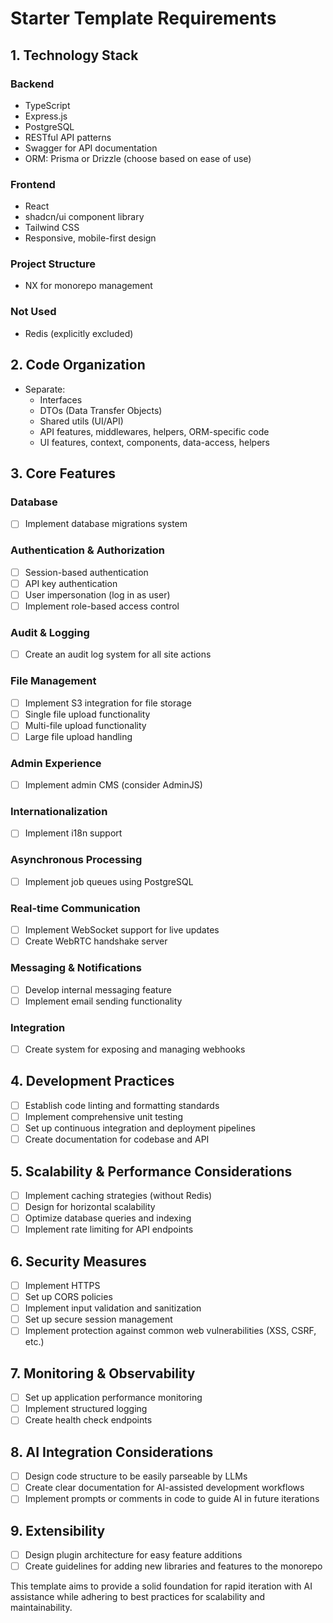 # Starter Template Requirements

## 1. Technology Stack

### Backend
- TypeScript
- Express.js
- PostgreSQL
- RESTful API patterns
- Swagger for API documentation
- ORM: Prisma or Drizzle (choose based on ease of use)

### Frontend
- React
- shadcn/ui component library
- Tailwind CSS
- Responsive, mobile-first design

### Project Structure
- NX for monorepo management

### Not Used
- Redis (explicitly excluded)

## 2. Code Organization

- Separate:
  - Interfaces
  - DTOs (Data Transfer Objects)
  - Shared utils (UI/API)
  - API features, middlewares, helpers, ORM-specific code
  - UI features, context, components, data-access, helpers

## 3. Core Features

### Database
- [ ] Implement database migrations system

### Authentication & Authorization
- [ ] Session-based authentication
- [ ] API key authentication
- [ ] User impersonation (log in as user)
- [ ] Implement role-based access control

### Audit & Logging
- [ ] Create an audit log system for all site actions

### File Management
- [ ] Implement S3 integration for file storage
- [ ] Single file upload functionality
- [ ] Multi-file upload functionality
- [ ] Large file upload handling

### Admin Experience
- [ ] Implement admin CMS (consider AdminJS)

### Internationalization
- [ ] Implement i18n support

### Asynchronous Processing
- [ ] Implement job queues using PostgreSQL

### Real-time Communication
- [ ] Implement WebSocket support for live updates
- [ ] Create WebRTC handshake server

### Messaging & Notifications
- [ ] Develop internal messaging feature
- [ ] Implement email sending functionality

### Integration
- [ ] Create system for exposing and managing webhooks

## 4. Development Practices

- [ ] Establish code linting and formatting standards
- [ ] Implement comprehensive unit testing
- [ ] Set up continuous integration and deployment pipelines
- [ ] Create documentation for codebase and API

## 5. Scalability & Performance Considerations

- [ ] Implement caching strategies (without Redis)
- [ ] Design for horizontal scalability
- [ ] Optimize database queries and indexing
- [ ] Implement rate limiting for API endpoints

## 6. Security Measures

- [ ] Implement HTTPS
- [ ] Set up CORS policies
- [ ] Implement input validation and sanitization
- [ ] Set up secure session management
- [ ] Implement protection against common web vulnerabilities (XSS, CSRF, etc.)

## 7. Monitoring & Observability

- [ ] Set up application performance monitoring
- [ ] Implement structured logging
- [ ] Create health check endpoints

## 8. AI Integration Considerations

- [ ] Design code structure to be easily parseable by LLMs
- [ ] Create clear documentation for AI-assisted development workflows
- [ ] Implement prompts or comments in code to guide AI in future iterations

## 9. Extensibility

- [ ] Design plugin architecture for easy feature additions
- [ ] Create guidelines for adding new libraries and features to the monorepo

This template aims to provide a solid foundation for rapid iteration with AI assistance while adhering to best practices for scalability and maintainability.